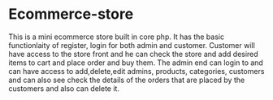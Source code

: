 # Ecommerce-store

This is a mini ecommerce store built in core php. It has the basic functionlaity of register, login for both admin and customer. Customer will have access to the store front and he can check the store and add desired items to cart and place order and buy them. The admin end can login to and can have access to add,delete,edit admins, products, categories, customers and can also see check the details of the orders that are placed by the customers and also can delete it. 
